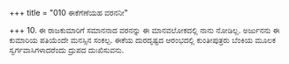 +++
title = "010 ಈಕೆಗೆಣೆಯಹ ವರನನೀ"

+++
10. ಈ ರಾಜಕುಮಾರಿಗೆ ಸಮಾನನಾದ ವರನನ್ನು ಈ ಮಾನವಲೋಕದಲ್ಲಿ ನಾನು ನೋಡಿಲ್ಲ. ಅರ್ಜುನನು ಈ ಕುಮಾರಿಯ ಪತಿಯೆಂದೇ ಮನಸ್ಸಿನ ಸಂಕಲ್ಪ. ಈಕೆಯ ದುರದೃಷ್ಟದ ಆರಂಭದಲ್ಲಿ ಕುಂತೀಪುತ್ರರು ಬೆಂಕಿಯ ಮೂಲಕ ಸ್ವರ್ಗವಾಸಿಗಳಾದರೆಂದು ದ್ರುಪದ ದುಃಖಿಸುವನು.